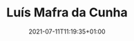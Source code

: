 ---
title: "Luís Mafra da Cunha"
date: 2021-07-11T11:19:35+01:00
weight: 10
summary: "Able seaman"
role: "crew"
profile_image: "/people_photos/luis_mafra_da_cunha.jpeg"
website: ""
---